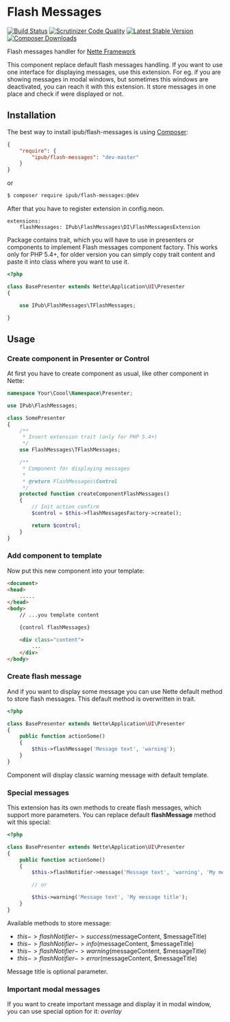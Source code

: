 # Flash Messages

[![Build Status](https://img.shields.io/travis/iPublikuj/flash-messages.svg?style=flat-square)](https://travis-ci.org/iPublikuj/flash-messages)
[![Scrutinizer Code Quality](https://img.shields.io/scrutinizer/g/iPublikuj/flash-messages.svg?style=flat-square)](https://scrutinizer-ci.com/g/iPublikuj/flash-messages/?branch=master)
[![Latest Stable Version](https://img.shields.io/packagist/v/ipub/flash-messages.svg?style=flat-square)](https://packagist.org/packages/ipub/flash-messages)
[![Composer Downloads](https://img.shields.io/packagist/dt/ipub/flash-messages.svg?style=flat-square)](https://packagist.org/packages/ipub/flash-messages)

Flash messages handler for [Nette Framework](http://nette.org/)

This component replace default flash messages handling. If you want to use one interface for displaying messages, use this extension. For eg. if you are showing messages in modal windows, but sometimes this windows are deactivated, you can reach it with this extension. It store messages in one place and check if were displayed or not.

## Installation

The best way to install ipub/flash-messages is using  [Composer](http://getcomposer.org/):

```json
{
	"require": {
		"ipub/flash-messages": "dev-master"
	}
}
```

or

```sh
$ composer require ipub/flash-messages:@dev
```

After that you have to register extension in config.neon.

```neon
extensions:
	flashMessages: IPub\FlashMessages\DI\FlashMessagesExtension
```

Package contains trait, which you will have to use in presenters or components to implement Flash messages component factory. This works only for PHP 5.4+, for older version you can simply copy trait content and paste it into class where you want to use it.

```php
<?php

class BasePresenter extends Nette\Application\UI\Presenter
{

	use IPub\FlashMessages\TFlashMessages;

}
```

## Usage

### Create component in Presenter or Control

At first you have to create component as usual, like other component in Nette:

```php
namespace Your\Coool\Namespace\Presenter;

use IPub\FlashMessages;

class SomePresenter
{
	/**
	 * Insert extension trait (only for PHP 5.4+)
	 */
	use FlashMessages\TFlashMessages;

	/**
	 * Component for displaying messages
	 *
	 * @return FlashMessages\Control
	 */
	protected function createComponentFlashMessages()
	{
		// Init action confirm
		$control = $this->flashMessagesFactory->create();

		return $control;
	}
}
```

### Add component to template

Now put this new component into your template:

```html
<document>
<head>
	.....
</head>
<body>
	// ...you template content

	{control flashMessages}

	<div class="content">
		...
	</div>
</body>
```

### Create flash message

And if you want to display some message you can use Nette default method to store flash messages. This default method is overwritten in trait.

```php
<?php

class BasePresenter extends Nette\Application\UI\Presenter
{
	public function actionSome()
	{
		$this->flashMessage('Message text', 'warning');
	}
}
```

Component will display classic warning message with default template.

### Special messages

This extension has its own methods to create flash messages, which support more parameters. You can replace default **flashMessage** method wit this special:

```php
<?php

class BasePresenter extends Nette\Application\UI\Presenter
{
	public function actionSome()
	{
		$this->flashNotifier->message('Message text', 'warning', 'My message title');

		// or

		$this->warning('Message text', 'My message title');
	}
}
```

Available methods to store message:

* $this->flashNotifier->success($messageContent, $messageTitle)
* $this->flashNotifier->info($messageContent, $messageTitle)
* $this->flashNotifier->warning($messageContent, $messageTitle)
* $this->flashNotifier->error($messageContent, $messageTitle)

Message title is optional parameter.

### Important modal messages

If you want to create important message and display it in modal window, you can use special option for it: *overlay*